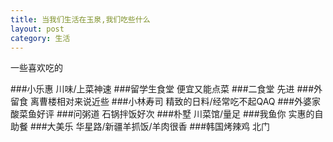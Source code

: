 ```yaml
---
title: 当我们生活在玉泉,我们吃些什么
layout: post
category: 生活
---
```

一些喜欢吃的

###小乐惠
川味/上菜神速
###留学生食堂
便宜又能点菜
###二食堂
先进
###外留食
离曹楼相对来说近些
###小林寿司
精致的日料/经常吃不起QAQ
###外婆家
酸菜鱼好评
###问粥道
石锅拌饭好次
###朴墅
川菜馆/量足
###我鱼你
实惠的自助餐
###大美乐
华星路/新疆羊抓饭/羊肉很香
###韩国烤辣鸡
北门


